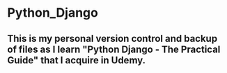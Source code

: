 # Python_Django

## This is my personal version control and backup of files as I learn "Python Django - The Practical Guide" that I acquire in Udemy.